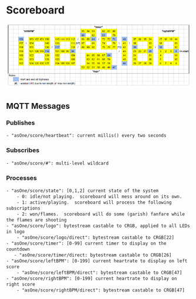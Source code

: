 # Scoreboard

![Scoreboard Diagram](diagram.png)

## MQTT Messages

### Publishes
    - "asOne/score/heartbeat": current millis() every two seconds

### Subscribes
    - "asOne/score/#": multi-level wildcard
	
### Processes
    - "asOne/score/state": [0,1,2] current state of the system
        - 0: idle/not playing.  scoreboard will mess around on its own.
        - 1: active/playing.  scoreboard will process the following subscriptions
        - 2: won/flames.  scoreboard will do some (garish) fanfare while the flames are shooting
    - "asOne/score/logo": bytestream castable to CRGB, applied to all LEDs in logo
        - "asOne/score/logo/direct": bytestream castable to CRGB[22]
    - "asOne/score/timer": [0-99] current timer to display on the countdown
       - "asOne/score/timer/direct: bytestream castable to CRGB[26]
    - "asOne/score/leftBPM": [0-199] current heartrate to display on left score
        - "asOne/score/leftBPM/direct": bytestream castable to CRGB[47]
    - "asOne/score/rightBPM": [0-199] current heartrate to display on right score
        - "asOne/score/rightBPM/direct": bytestream castable to CRGB[47]
